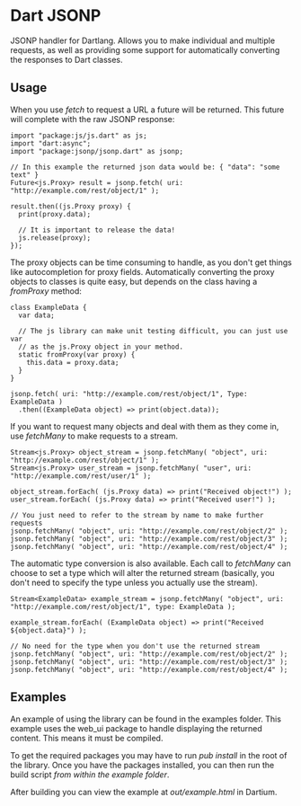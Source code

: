 Dart JSONP
==========

JSONP handler for Dartlang. Allows you to make individual and multiple requests, as well as providing some support for automatically converting the responses to Dart classes.

Usage
------

When you use _fetch_ to request a URL a future will be returned. This future will complete with the raw JSONP response:

    import "package:js/js.dart" as js;
    import "dart:async";
    import "package:jsonp/jsonp.dart" as jsonp;

    // In this example the returned json data would be: { "data": "some text" }
    Future<js.Proxy> result = jsonp.fetch( uri: "http://example.com/rest/object/1" );

    result.then((js.Proxy proxy) {
      print(proxy.data);

      // It is important to release the data!
      js.release(proxy);
    });

The proxy objects can be time consuming to handle, as you don't get things like autocompletion for proxy fields. Automatically converting the proxy objects to classes is quite easy, but depends on the class having a _fromProxy_ method:

    class ExampleData {
      var data;

      // The js library can make unit testing difficult, you can just use var
      // as the js.Proxy object in your method.
      static fromProxy(var proxy) {
        this.data = proxy.data;
      }
    }

    jsonp.fetch( uri: "http://example.com/rest/object/1", Type: ExampleData )
      .then((ExampleData object) => print(object.data));

If you want to request many objects and deal with them as they come in, use _fetchMany_ to make requests to a stream.

    Stream<js.Proxy> object_stream = jsonp.fetchMany( "object", uri: "http://example.com/rest/object/1" );
    Stream<js.Proxy> user_stream = jsonp.fetchMany( "user", uri: "http://example.com/rest/user/1" );

    object_stream.forEach( (js.Proxy data) => print("Received object!") );
    user_stream.forEach( (js.Proxy data) => print("Received user!") );

    // You just need to refer to the stream by name to make further requests
    jsonp.fetchMany( "object", uri: "http://example.com/rest/object/2" );
    jsonp.fetchMany( "object", uri: "http://example.com/rest/object/3" );
    jsonp.fetchMany( "object", uri: "http://example.com/rest/object/4" );

The automatic type conversion is also available. Each call to _fetchMany_ can choose to set a type which will alter the returned stream (basically, you don't need to specify the type unless you actually use the stream).

    Stream<ExampleData> example_stream = jsonp.fetchMany( "object", uri: "http://example.com/rest/object/1", type: ExampleData );

    example_stream.forEach( (ExampleData object) => print("Received ${object.data}") );

    // No need for the type when you don't use the returned stream
    jsonp.fetchMany( "object", uri: "http://example.com/rest/object/2" );
    jsonp.fetchMany( "object", uri: "http://example.com/rest/object/3" );
    jsonp.fetchMany( "object", uri: "http://example.com/rest/object/4" );

Examples
--------

An example of using the library can be found in the examples folder. This example uses the web_ui package to handle displaying the returned content. This means it must be compiled.

To get the required packages you may have to run _pub install_ in the root of the library. Once you have the packages installed, you can then run the build script _from within the example folder_.

After building you can view the example at _out/example.html_ in Dartium.
